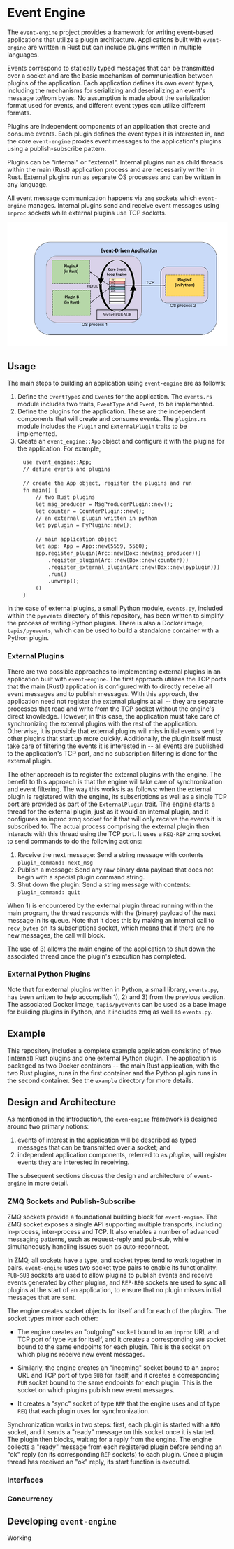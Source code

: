 # Event Engine

The `event-engine` project provides a framework for writing event-based applications that utilize a plugin architecture. Applications built with `event-engine` are written in Rust but can include plugins written in multiple languages. 

Events correspond to statically typed messages that can be transmitted over a socket and are the basic 
mechanism of communication between plugins of the application. Each application defines its own event types,
including the mechanisms for serializing and deserializing an event's message to/from bytes. No assumption 
is made about the serialization format used for events, and different event types can utilize 
different formats.

Plugins are independent components of an application that create and consume events. Each plugin defines
the event types it is interested in, and the core `event-engine` proxies event messages to the application's
plugins using a publish-subscribe pattern. 

Plugins can be "internal" or "external". Internal plugins run as child threads within the main (Rust) application process and are necessarily written in Rust. External plugins run as separate OS processes and 
can be written in any language. 

All event message communication happens via `zmq` sockets which `event-engine` manages. Internal plugins 
send and receive event messages using `inproc` sockets while external plugins use TCP sockets.

![Depiction of an example application](./event_engine_design.png)


## Usage

The main steps to building an application using `event-engine` are as follows:

1. Define the `EventType`s and `Event`s for the application. The `events.rs` module includes two traits,
`EventType` and `Event`, to be implemented.
2. Define the plugins for the application. These are the independent components that will create and consume
events. The `plugins.rs` module includes the `Plugin` and `ExternalPlugin` traits to be implemented.
3. Create an `event_engine::App` object and configure it with the plugins for the application. For example,

```
     use event_engine::App;
     // define events and plugins

     // create the App object, register the plugins and run
     fn main() {
         // two Rust plugins
         let msg_producer = MsgProducerPlugin::new();
         let counter = CounterPlugin::new();
         // an external plugin written in python
         let pyplugin = PyPlugin::new();
     
         // main application object
         let app: App = App::new(5559, 5560);
         app.register_plugin(Arc::new(Box::new(msg_producer)))
             .register_plugin(Arc::new(Box::new(counter)))
             .register_external_plugin(Arc::new(Box::new(pyplugin)))
             .run()
             .unwrap();
         ()
     }
```

In the case of external plugins, a small Python module, `events.py`, included within the `pyevents` 
directory of this repository, has been written to simplify the process of writing Python plugins. 
There is also a Docker image, `tapis/pyevents`, which can be used to build a standalone container
with a Python plugin.

### External Plugins

There are two possible approaches to implementing external plugins in an application built with
`event-engine`. The first approach utilizes the TCP ports that the main (Rust) application is configured
with to directly receive all event messages and to publish messages. With this approach, the application 
need not register the external plugins at all -- they are separate processes that read and write from the
TCP socket without the engine's direct knowledge. However, in this case, the application must
take care of synchronizing the external plugins with the rest of the application. Otherwise, it is possible
that external plugins will miss initial events sent by other plugins that start up more quickly. Additionally,
the plugin itself must take care of filtering the events it is interested in -- all events are published
to the application's TCP port, and no subscription filtering is done for the external plugin.

The other approach is to register the external plugins with the engine. The benefit to this approach is that
the engine will take care of synchronization and event filtering. The way this works is as follows:
when the external plugin is registered with the engine, its subscriptions as well as a single TCP port
are provided as part of the `ExternalPlugin` trait. The engine starts a thread for the external plugin, 
just as it would an internal plugin, and it configures an inproc zmq socket for it that will only 
receive the events it is subscribed to. The actual process comprising the external plugin then interacts
with this thread using the TCP port. It uses a `REQ-REP` zmq socket to send commands to do the following
actions:

  1. Receive the next message: Send a string message with contents `plugin_command: next_msg`
  2. Publish a message: Send any raw binary data payload that does not begin with a special plugin command
     string.
  3. Shut down the plugin: Send a string message with contents: `plugin_command: quit`

When 1) is encountered by the external plugin thread running within the main program, the thread responds
with the (binary) payload of the next message in its queue. Note that it does this by making an internal call
to `recv_bytes` on its subscriptions socket, which means that if there are no new messages, the call will
block.

The use of 3) allows the main engine of the application to shut down the associated thread once the plugin's
execution has completed.

### External Python Plugins

Note that for external plugins written in Python, a small library, `events.py`, has been written to help 
accomplish 1), 2) and 3) from the previous section. The associated Docker image, `tapis/pyevents` can be 
used as a base image for building plugins in Python, and it includes zmq as well as `events.py`. 

## Example

This repository includes a complete example application consisting of two (internal) Rust plugins and
one external Python plugin. The application is packaged as two Docker containers -- the main Rust 
application, with the two Rust plugins, runs in the first container and the Python plugin runs in the second
container. See the `example` directory for more details.

## Design and Architecture 

As mentioned in the introduction, the `even-engine` framework is designed around two primary notions: 
1) events of interest in the application will be described as typed messages that can be transmitted over a socket; and
2) independent application components, referred to as _plugins_, will register events they are interested in 
receiving.

The subsequent sections discuss the design and architecture of `event-engine` in more detail.

### ZMQ Sockets and Publish-Subscribe

ZMQ sockets provide a foundational building block for `event-engine`. The ZMQ socket exposes a single API supporting
multiple transports, including in-process, inter-process and TCP. It also enables a number of advanced messaging 
patterns, such as request-reply and pub-sub, while simultaneously handling issues such as auto-reconnect. 

In ZMQ, all sockets have a type, and socket types tend to work together in pairs. `event-engine` uses two socket 
type pairs to enable its functionality: `PUB-SUB` sockets are used to allow plugins to publish events and receive 
events generated by other plugins, and `REP-REQ` sockets are used to sync all plugins at the start of an application,
to ensure that no plugin misses initial messages that are sent. 

The engine creates socket objects for itself and for each of the plugins. The socket types mirror each other:

  * The engine creates an "outgoing" socket bound to an `inproc` URL and TCP port of type `PUB` for itself, and it 
  creates a corresponding `SUB` socket bound to the same endpoints for each plugin. This is the socket on which plugins
  receive new event messages.

  * Similarly, the engine creates an "incoming" socket bound to an `inproc` URL and TCP port of type `SUB` for itself, and 
  it creates a corresponding `PUB` socket bound to the same endpoints for each plugin. This is the socket on which plugins
  publish new event messages.

  * It creates a "sync" socket of type `REP` that the engine uses and of type `REQ` that each plugin uses for
  synchronization.

Synchronization works in two steps: first, each plugin is started with a `REQ` socket, and it sends a "ready" message on
this socket once it is started. The plugin then blocks, waiting for a reply from the engine. The engine collects a
"ready" message from each registered plugin before sending an "ok" reply (on its corresponding `REP` sockets) to each
plugin. Once a plugin thread has received an "ok" reply, its start function is executed. 


### Interfaces


### Concurrency


## Developing `event-engine`

Working 